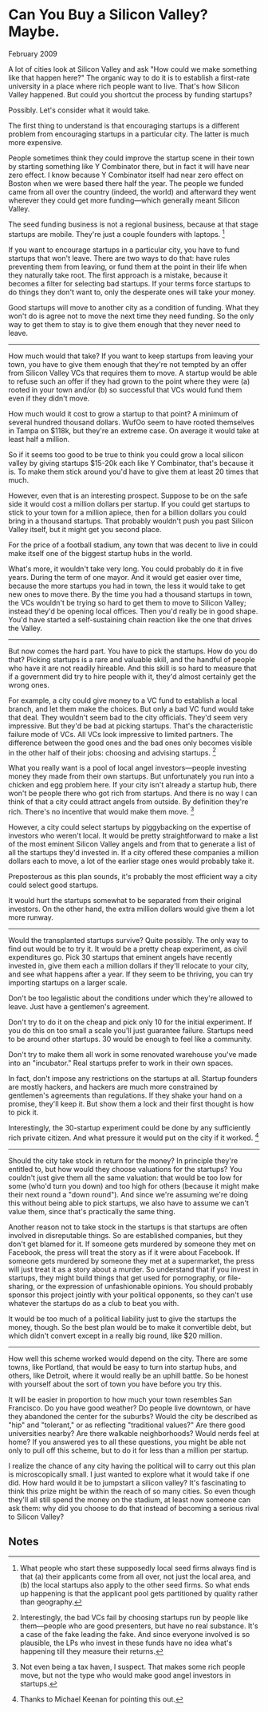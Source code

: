 # Can You Buy a Silicon Valley? Maybe.

February 2009

A lot of cities look at Silicon Valley and ask "How could we make something like that happen here?" The organic way to do it is to establish a first-rate university in a place where rich people want to live. That's how Silicon Valley happened. But could you shortcut the process by funding startups?

Possibly. Let's consider what it would take.

The first thing to understand is that encouraging startups is a different problem from encouraging startups in a particular city. The latter is much more expensive.

People sometimes think they could improve the startup scene in their town by starting something like Y Combinator there, but in fact it will have near zero effect. I know because Y Combinator itself had near zero effect on Boston when we were based there half the year. The people we funded came from all over the country (indeed, the world) and afterward they went wherever they could get more funding—which generally meant Silicon Valley.

The seed funding business is not a regional business, because at that stage startups are mobile. They're just a couple founders with laptops. [^1]

If you want to encourage startups in a particular city, you have to fund startups that won't leave. There are two ways to do that: have rules preventing them from leaving, or fund them at the point in their life when they naturally take root. The first approach is a mistake, because it becomes a filter for selecting bad startups. If your terms force startups to do things they don't want to, only the desperate ones will take your money.

Good startups will move to another city as a condition of funding. What they won't do is agree not to move the next time they need funding. So the only way to get them to stay is to give them enough that they never need to leave.

___

How much would that take? If you want to keep startups from leaving your town, you have to give them enough that they're not tempted by an offer from Silicon Valley VCs that requires them to move. A startup would be able to refuse such an offer if they had grown to the point where they were (a) rooted in your town and/or (b) so successful that VCs would fund them even if they didn't move.

How much would it cost to grow a startup to that point? A minimum of several hundred thousand dollars. WufOo seem to have rooted themselves in Tampa on $118k, but they're an extreme case. On average it would take at least half a million.

So if it seems too good to be true to think you could grow a local silicon valley by giving startups $15-20k each like Y Combinator, that's because it is. To make them stick around you'd have to give them at least 20 times that much.

However, even that is an interesting prospect. Suppose to be on the safe side it would cost a million dollars per startup. If you could get startups to stick to your town for a million apiece, then for a billion dollars you could bring in a thousand startups. That probably wouldn't push you past Silicon Valley itself, but it might get you second place.

For the price of a football stadium, any town that was decent to live in could make itself one of the biggest startup hubs in the world.

What's more, it wouldn't take very long. You could probably do it in five years. During the term of one mayor. And it would get easier over time, because the more startups you had in town, the less it would take to get new ones to move there. By the time you had a thousand startups in town, the VCs wouldn't be trying so hard to get them to move to Silicon Valley; instead they'd be opening local offices. Then you'd really be in good shape. You'd have started a self-sustaining chain reaction like the one that drives the Valley.

___

But now comes the hard part. You have to pick the startups. How do you do that? Picking startups is a rare and valuable skill, and the handful of people who have it are not readily hireable. And this skill is so hard to measure that if a government did try to hire people with it, they'd almost certainly get the wrong ones.

For example, a city could give money to a VC fund to establish a local branch, and let them make the choices. But only a bad VC fund would take that deal. They wouldn't seem bad to the city officials. They'd seem very impressive. But they'd be bad at picking startups. That's the characteristic failure mode of VCs. All VCs look impressive to limited partners. The difference between the good ones and the bad ones only becomes visible in the other half of their jobs: choosing and advising startups. [^2]

What you really want is a pool of local angel investors—people investing money they made from their own startups. But unfortunately you run into a chicken and egg problem here. If your city isn't already a startup hub, there won't be people there who got rich from startups. And there is no way I can think of that a city could attract angels from outside. By definition they're rich. There's no incentive that would make them move. [^3]

However, a city could select startups by piggybacking on the expertise of investors who weren't local. It would be pretty straightforward to make a list of the most eminent Silicon Valley angels and from that to generate a list of all the startups they'd invested in. If a city offered these companies a million dollars each to move, a lot of the earlier stage ones would probably take it.

Preposterous as this plan sounds, it's probably the most efficient way a city could select good startups.

It would hurt the startups somewhat to be separated from their original investors. On the other hand, the extra million dollars would give them a lot more runway.

___

Would the transplanted startups survive? Quite possibly. The only way to find out would be to try it. It would be a pretty cheap experiment, as civil expenditures go. Pick 30 startups that eminent angels have recently invested in, give them each a million dollars if they'll relocate to your city, and see what happens after a year. If they seem to be thriving, you can try importing startups on a larger scale.

Don't be too legalistic about the conditions under which they're allowed to leave. Just have a gentlemen's agreement.

Don't try to do it on the cheap and pick only 10 for the initial experiment. If you do this on too small a scale you'll just guarantee failure. Startups need to be around other startups. 30 would be enough to feel like a community.

Don't try to make them all work in some renovated warehouse you've made into an "incubator." Real startups prefer to work in their own spaces.

In fact, don't impose any restrictions on the startups at all. Startup founders are mostly hackers, and hackers are much more constrained by gentlemen's agreements than regulations. If they shake your hand on a promise, they'll keep it. But show them a lock and their first thought is how to pick it.

Interestingly, the 30-startup experiment could be done by any sufficiently rich private citizen. And what pressure it would put on the city if it worked. [^4]

___

Should the city take stock in return for the money? In principle they're entitled to, but how would they choose valuations for the startups? You couldn't just give them all the same valuation: that would be too low for some (who'd turn you down) and too high for others (because it might make their next round a "down round"). And since we're assuming we're doing this without being able to pick startups, we also have to assume we can't value them, since that's practically the same thing.

Another reason not to take stock in the startups is that startups are often involved in disreputable things. So are established companies, but they don't get blamed for it. If someone gets murdered by someone they met on Facebook, the press will treat the story as if it were about Facebook. If someone gets murdered by someone they met at a supermarket, the press will just treat it as a story about a murder. So understand that if you invest in startups, they might build things that get used for pornography, or file-sharing, or the expression of unfashionable opinions. You should probably sponsor this project jointly with your political opponents, so they can't use whatever the startups do as a club to beat you with.

It would be too much of a political liability just to give the startups the money, though. So the best plan would be to make it convertible debt, but which didn't convert except in a really big round, like $20 million.

___

How well this scheme worked would depend on the city. There are some towns, like Portland, that would be easy to turn into startup hubs, and others, like Detroit, where it would really be an uphill battle. So be honest with yourself about the sort of town you have before you try this.

It will be easier in proportion to how much your town resembles San Francisco. Do you have good weather? Do people live downtown, or have they abandoned the center for the suburbs? Would the city be described as "hip" and "tolerant," or as reflecting "traditional values?" Are there good universities nearby? Are there walkable neighborhoods? Would nerds feel at home? If you answered yes to all these questions, you might be able not only to pull off this scheme, but to do it for less than a million per startup.

I realize the chance of any city having the political will to carry out this plan is microscopically small. I just wanted to explore what it would take if one did. How hard would it be to jumpstart a silicon valley? It's fascinating to think this prize might be within the reach of so many cities. So even though they'll all still spend the money on the stadium, at least now someone can ask them: why did you choose to do that instead of becoming a serious rival to Silicon Valley?

## Notes

[^1]: What people who start these supposedly local seed firms always find is that (a) their applicants come from all over, not just the local area, and (b) the local startups also apply to the other seed firms. So what ends up happening is that the applicant pool gets partitioned by quality rather than geography.

[^2]: Interestingly, the bad VCs fail by choosing startups run by people like them—people who are good presenters, but have no real substance. It's a case of the fake leading the fake. And since everyone involved is so plausible, the LPs who invest in these funds have no idea what's happening till they measure their returns.

[^3]: Not even being a tax haven, I suspect. That makes some rich people move, but not the type who would make good angel investors in startups.

[^4]: Thanks to Michael Keenan for pointing this out.

